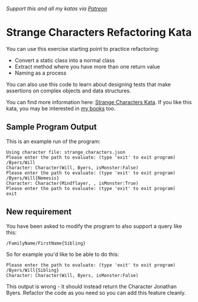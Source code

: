 _Support this and all my katas via [Patreon](https://www.patreon.com/EmilyBache)_

Strange Characters Refactoring Kata
===================================

You can use this exercise starting point to practice refactoring: 

* Convert a static class into a normal class
* Extract method where you have more than one return value
* Naming as a process

You can also use this code to learn about designing tests that make assertions on complex objects and data structures.

You can find more information here: [Strange Characters Kata](https://www.sammancoaching.org/kata_descriptions/strange_characters.html). If you like this kata, you may be interested in [my books](https://leanpub.com/u/emilybache) too.

Sample Program Output
---------------------
This is an example run of the program:

    Using character file: strange_characters.json
    Please enter the path to evaluate: (type 'exit' to exit program)
    /Byers/Will
    Character: Character(Will, Byers, isMonster:False)
    Please enter the path to evaluate: (type 'exit' to exit program)
    /Byers/Will{Nemesis}
    Character: Character(Mindflayer, , isMonster:True)
    Please enter the path to evaluate: (type 'exit' to exit program)
    exit

New requirement
---------------
You have been asked to modify the program to also support a query like this:

    /FamilyName/FirstName{Sibling}

So for example you'd like to be able to do this:

    Please enter the path to evaluate: (type 'exit' to exit program)
    /Byers/Will{Sibling}
    Character: Character(Will, Byers, isMonster:False)

This output is wrong - it should instead return the Character Jonathan Byers. Refactor the code as you need so you can add this feature cleanly.
